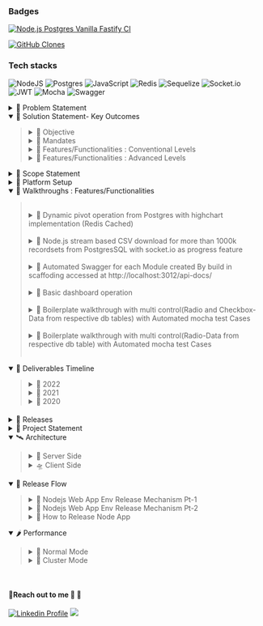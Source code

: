 ### Badges
[![Node.js Postgres Vanilla Fastify CI](https://github.com/matt212/Nodejs_Postgresql_VanillaJS_Fastify/actions/workflows/node.js.yml/badge.svg)](https://github.com/matt212/Nodejs_Postgresql_VanillaJS_Fastify/actions/workflows/node.js.yml)

[![GitHub Clones ](https://img.shields.io/badge/dynamic/json?color=success&label=Clone&query=count&url=https://gist.githubusercontent.com/matt212/fff906f983d73f42eadc74ab93701a83/raw/clone.json&logo=github)](https://github.com/matt212/Nodejs_Postgresql_VanillaJS_Fastify/actions/workflows/cloneCount.yml)



### Tech stacks
![NodeJS](https://img.shields.io/badge/node.js-6DA55F?style=for-the-badge&logo=node.js&logoColor=white)
![Postgres](https://img.shields.io/badge/postgres-%23316192.svg?style=for-the-badge&logo=postgresql&logoColor=white)
![JavaScript](https://img.shields.io/badge/javascript-%23323330.svg?style=for-the-badge&logo=javascript&logoColor=%23F7DF1E)
![Redis](https://img.shields.io/badge/redis-%23DD0031.svg?style=for-the-badge&logo=redis&logoColor=white)
![Sequelize](https://img.shields.io/badge/Sequelize-52B0E7?style=for-the-badge&logo=Sequelize&logoColor=white)
![Socket.io](https://img.shields.io/badge/Socket.io-black?style=for-the-badge&logo=socket.io&badgeColor=010101)
![JWT](https://img.shields.io/badge/JWT-black?style=for-the-badge&logo=JSON%20web%20tokens)
![Mocha](https://img.shields.io/badge/-mocha-%238D6748?style=for-the-badge&logo=mocha&logoColor=white)
![Swagger](https://img.shields.io/badge/-Swagger-%23Clojure?style=for-the-badge&logo=swagger&logoColor=white)


<details>
 <summary id="problem-statement">🚄 Problem Statement </summary><blockquote>

 ![redlime](app/video/img/problem-statement.png)
<!--<table class="tg">
<thead>
  <tr>
    <td class="tg-0pky">Who<br></td>
    <td class="tg-0pky">Who has the problem?<br></td>
    <td class="tg-0pky"> Any Dev or Dev Team building project from Scratch or Migrating Existing Piece <br></td>
  </tr>
</thead>
<tbody>
  <tr>
    <td class="tg-0pky">What</td>
    <td class="tg-0pky">What is the problem?</td>
    <td class="tg-0pky">Conventional scaffolding / boilerplate does not cater to all  Key outcomes pointers</td>
  </tr>
  <tr>
    <td class="tg-0pky">Where</td>
    <td class="tg-0pky">When/Where the problem is occurring?</td>
    <td class="tg-0pky">During any project execution stage and even in planning phase  Team Has to spend a lot time and energy to plan, discuss and execute the project key outcomes mentioned as part of *solution statement*  mentioned above and thus planning and execution are pain points.</td>
  </tr>
  <tr>
    <td class="tg-0pky">Why</td>
    <td class="tg-0pky">why is it important to address?</td>
    <td class="tg-0pky">It is important to address because it would save time , energy of team members which in turn cascades  to finances, deadlines and other Factors.  </td>
  </tr>
</tbody>
</table>
 -->
 </details>


<details open>

<summary id="project-statement" href="#project-statement">
🚀 Solution Statement- Key Outcomes
</summary><blockquote>
   
  <details>
 <summary id="Objective">🍨 Objective </summary><blockquote>

![redlime](app/video/img/objective.png)

</details>
   
<details>
 <summary id="mandates">🍰 Mandates </summary><blockquote>

![redlime](app/video/img/mandates.png)

</details>
    
<details>
 <summary id="Conventional-Levels">🍦 Features/Functionalities : Conventional Levels</summary><blockquote>

![redlime](app/video/img/conventional.png)

</details>

<details>
 <summary id="Advanced-Levels">🍧 Features/Functionalities : Advanced Levels</summary><blockquote>

![redlime](app/video/img/advanced.png)


</details>
</details>
<details>
 <summary id="scope-statement">🎫 
 Scope Statement
 </summary><blockquote>

![redlime](app/video/img/Scope.png)

</details>


<details>
<summary id="Platform-Setup" href="#Platform-Setup">
📡  Platform Setup 
</summary>
<blockquote>
   
<details>

<summary id="sh-file-Setup" >
🍕sh file Setup
</summary>

> *`chmod +x ./app/utils/serverSetup/primarySetup.sh `*  

> *`sed -i -e 's/\r$//' ./app/utils/serverSetup/> primarySetup.sh`*

>*`chmod +x ./app/utils/serverSetup/secondarySetup.sh`*

>*`sed -i -e 's/\r$//' ./app/utils/serverSetup/secondarySetup.sh`*

>*`bash ./app/utils/serverSetup/primarySetup.sh`*

   

> _`Please note if you have node/postgres/redis server installed in your instance/machine. Please comment the install information in primarySetup.sh file and then run this file`_
</details>
  
  <details>
<summary id="app-Setup" >
🍤app Setup
</summary>
  
> **node,postgres, redis and app dependencies  installation**

>*`bash ./app/utils/serverSetup/primarySetup.sh`*

>*`bash ./app/utils/serverSetup/secondarySetup.sh`*
</details>


<details>
<summary id="mocha-test-cases" >
🍔 mocha chai tests against 20,00,000 recordsets
</summary>

> _`npm run LoginEval or yarn LoginEval`_

> _`npm run ModuleEval or yarn ModuleEval`_
</details>

<details>
<summary id="app-Run" >
🍟 app Run
</summary>

>*`npm run app or yarn app `*
</details>



<details>
<summary id="app-Usage" >
🍩 app Usage
</summary>

>*`goto localhost:3011/employees`*

>*`username : krennic and  password:orson`*

>*`select birthdate from dropdown and select date range any from 1982 to till date`*

</details>


<details>
<summary id="app-SuperAdmin-Usage" >
 🍜 app SuperAdmin Usage
</summary>

>*`goto localhost:3011/black-squadron`*

>*`username : krennic and password:orson`*

>*`for any other controls other than textbox it is mandatory`*

>*`to enter PIPE "|" separator in textbox column for e.g genderid|gendername`*

</details>


<details>
<summary id="app-API-Documentation-Usage(Swagger)" >
 🍘 API Documentation Usage(Swagger)
</summary>

>*`goto localhost:3011/getAccessToken`*

>*`Click on Get AccessToken button and copy the newly generated Access Token`*

>*`goto localhost:3012/api-docs`*

>*`Click on authorize and paste the access Token`*

</details>

</details>






<details open>
 <summary id="walkthrough-section">💈 Walkthroughs : Features/Functionalities </summary>
 <blockquote>
 <br/>
<details>
    <summary>🍇 Dynamic pivot operation from Postgres with highchart implementation (Redis Cached)
</summary>
 <br/>

![redlime](app/video/gif/pivot-final.gif)
</details>

<br/>
<details>
 <summary >🍊 Node.js stream based CSV download for more than 1000k recordsets from PostgresSQL with socket.io as progress feature</summary>
<br/>

  ![redlime](app/video/gif/c1.gif)
</details>
<br/>

<details>
 <summary >🍑 Automated Swagger for each Module created By build in scaffoding accessed at http://localhost:3012/api-docs/ </summary>
<br/>

  ![redlime](app/video/gif/d.gif)
</details>
<br/>

<details>
 <summary >🍐 Basic dashboard operation</summary>
<br/>

![redlime](app/video/gif/basic-dashboard.gif)
</details>
<br/>
<details>
 <summary >🍓 Boilerplate walkthrough with multi control(Radio and Checkbox-Data from respective db tables) with Automated mocha test Cases</summary>
<br/>

![redlime](app/video/gif/f.gif)
</details>
<br/>

<details>
 <summary >🍏 Boilerplate walkthrough with multi control(Radio-Data from respective db table) with Automated mocha test Cases</summary>
<br/>

![redlime](app/video/gif/e.gif)

</details>
<br/>
</details>


</details>
<details open>

<summary id="project-timelines" href="#project-timelines">
🤖 Deliverables Timeline
</summary><blockquote>
   
  <details>
 <summary id="Obj2022">🥑 2022 </summary><blockquote>

![redlime](app/video/img/ph4.png)

</details>
   
<details>
 <summary id="Obj2021">🌽 2021 </summary><blockquote>

![redlime](app/video/img/ph3.png)

</details>
    
<details>
 <summary id="Obj2020">🍄 2020</summary><blockquote>

![redlime](app/video/img/ph1.png)
![redlime](app/video/img/ph2.png)

</details>

</details>

#### 
 <details>
 <summary id="release-section">🍫 Releases</summary><blockquote>



- ### `Release notes 23 July 2022`

  >Optimized Dynamic Multi Column , Multi Select  filter from 5 secs to 16 ms for 2   million rows . 
  >[My stack overflow solution](https://stackoverflow.com/a/73085784/1333794)
   


- ### `Release notes 21 July 2022`

  >base and pivot Operation optimized
  
  >incremental load (pagination section loaded after report rendered) for base report
  
  >incremental load (pagination section loaded after report rendered) for pivot report   


- ### `Release notes 19 July 2022`

  >github actions
  >Integrated CI-workflows with redis, postgres for automation mocha test cases
  >
  >[Github Action - Automation mocha test cases](https://github.com/matt212/Nodejs_Postgresql_VanillaJS_Fastify/runs/7475512509?check_suite_focus=true )
   
- ### `Release notes 18 July 2022`

  >Implemented basic dark theme   


- ### `Release notes 17 July 2022`

  >Implemented Redis based Server-Side Caching for Pivot Operations  


- ### `Release notes 1 July 2022`

> **Superadmin scaffolding/ boilerplate Access URL**
 > *http://localhost:3011/black-squadron*
 
 > _`username : krennic and password:orson`_

 >`for any other controls other than textbox it is mandatory `

 >` to enter PIPE "|" separator in textbox column for e.g genderid|gendername` 




- ### `Release notes 11 Feb 2021`

  >boilerplate for multiselect integration with radio and checkboxes completed 

- ### `Release notes 09 Feb 2021`

  >Applied in  boilerplate multi and single select Dynamic SQLConstruct with 360 degree coverage 

- ### `Release notes 06 Feb 2021`

  >for boilerplate multi and single select static mapping for edit and default rendering case scenarios completed
  
- ### `Release notes 29 Jan 2021`

  >validations applied for bolierplate dynamic radio button and checkboxes with 

- ### `Release notes 27 Jan 2021`

  >applied multi control for radio scaffolding 
 
- ### `Release notes 20 Jan 2021`

  >For rbac test cases modularized

  > `yarn mroleEval`

  > `yarn userroleEval`

- ### `Release notes 9 Jan 2021`

  >For rbac user-Role Mapping  module migrated to fastify with its 35 mocha chai test cases respectively 

  > `yarn mroleEval`

  > `yarn userroleEval`

- ### `Release notes 22 Dec 2020`
  >Dynamic Bolierplate generation completed for dataType Strings , Integers and BigInt data types config based
  
  >For rbac modname,muser modules migrated to fastify with their respective 43 and 63 mocha chai test cases
  
  >For rbac role module migrated to fastify with its 43 mocha chai test cases
  > `yarn ModEval`
  > `yarn roleEval`
 
- ### `Release notes 21 Dec 2020`
  > 73 **Modular** Mocha test cases against 20,00,000 recordset with 360 coverage including schema,NaN,Undefined,Multi Column Search,Multi Select,Pivot X and Y for pageSize and pageNo  payload Validations
  
  > `yarn ModuleEval`

- ### `Release notes 20 Dec 2020`
  > 73 **Modular** Mocha test cases against 20,00,000 recordset with 360 coverage including schema,NaN,Undefined,Multi Column Search,Multi Select,Pivot X and Y for pageSize and pageNo  payload Validations
  > `yarn ModuleEval`

- ### `Release notes 11 Dec 2020`
  > basic login tests are written and can view and evaluated by running below command
  > `yarn LoginEval`

- ### `Release notes 10 Dec 2020`
  > run `yarn perfgraph`
  > in new shell run autocannon `yarn customAutocannon`
  > when autocannon bench is completed go back to perfgraph shell and stop the shell (ctlrl+C)
  > it will generate graph html link in same perfgraph shell

- ### `Release notes 7 Dec 2020`
  > made date filter optional with code refractoring by introducing `disableDate=true` arguement in API payload.
</details>


  </details>

 <details>
 <summary id="project-statement">
 🚁 Project Statement </summary><blockquote>

![redlime](app/video/img/merge_from_ofoct.jpg)

<!-- ![redlime](app/video/img/h1.png)
![redlime](app/video/img/h2.png)
![redlime](app/video/img/h3.png)
![redlime](app/video/img/mandates1.png)
![redlime](app/video/img/conventional1.png)
![redlime](app/video/img/advanced1.png) -->

</details>

<details open> 
<summary id="Code-Flow" href="#code-flow"> 🛰️ Architecture 
</summary><blockquote>
<details>
<summary id="Server-Side-Code-Flow" href="#Server-Side-Code-Flow"> 🌯 Server Side 
</summary><blockquote>

<details> <summary id="route-structure-module-operations">🥐 Route Structure Module Operations </summary>

![redlime](app/video/img/route-structure-module-operations.png) 
</details>



<details> <summary id="module-view-ejs">🥗 Module View (EJS) Render </summary>

![redlime](app/video/img/module-view-ejs.png) 
</details>


<details> <summary id="module-load-operations">🍲 Module Load Operations </summary>

![redlime](app/video/img/module-load-operations.png) 
</details>


<details> <summary id="multipurpose-features-operations">🍟 Multipurpose Features Operations </summary>

![redlime](app/video/img/multipurpose-features-operations.png) 
</details>


<details> <summary id="groupby-operations">🧆 Groupby Operations </summary>

![redlime](app/video/img/groupby-operations.png) 
</details>


<details> <summary id="create-operations">🥞 Create Operation </summary>

![redlime](app/video/img/create-operations.png) 
</details>


<details> <summary id="update-operations">🥨 Update Operations </summary>

![redlime](app/video/img/update-operations.png) 
</details>


<details> <summary id="upload-operations">🥖 ETL Upload Operations </summary>

![redlime](app/video/img/upload-operations.png) 
</details>


<details> <summary id="download-operations">🥐 ETL Download Operations </summary>

![redlime](app/video/img/download-operations.png) 
</details>

<details> <summary id="api-cache-operations">🍳 Api Cache Operations</summary>

![redlime](app/video/img/api-cache-operations.png) 
</details>

<details> <summary id="api-cache-drilldown">🥙 Api Cache Operations-Drilldown</summary>

![redlime](app/video/img/api-cache-drilldown.png) 
</details>


</details>
<!--client side -->
<details> 

<summary id="Client-Side-Code-Flow" href="#Client-Side-Code-Flow"> 🛸 Client Side 
</summary><blockquote>



<details > <summary id="view_structure_and_page_operations">✈️ View Structure and Page Operations </summary>

![redlime](app/video/img/view_structure_and_page_operations.png) 
</details>
<details> <summary id="page_load_and_date_range_operations">🛩️ Page Load and Date Range Operations </summary>

![redlime](app/video/img/page_load_and_date_range_operations.png) 
</details>
<details> <summary id="sort_and_pagination_operations">
🛶 Sort and Pagination Operations </summary>

![redlime](app/video/img/sort_and_pagination_operations.png) 
</details>
<details> <summary id="Filter_operations">🪂 Filter Operations </summary>

![redlime](app/video/img/Filter_operations.png) 
</details>
<details> <summary id="create_and_update_Operations">⛵ Create and Update Operations </summary>

![redlime](app/video/img/create_and_update_Operations.png) 
</details>
<details> <summary id="Field_validations">⛴️ Field Validations </summary>

![redlime](app/video/img/Field_validations.png) 
</details>
<details> <summary id="event_listners">🚤 Field Validations-Event listeners </summary>

![redlime](app/video/img/event_listners.png) 
</details>
<details> <summary id="app_module-actionFunctions">🤿 App Module-ActionFunctions </summary>

![redlime](app/video/img/app_module-actionFunctions.png) 
</details>

<details > <summary id="pivotoperations">🛷 Pivot Operations </summary>

![redlime](app/video/img/pivotoperations.png) 
</details>


<details> <summary id="etl-upload-operations">🏝️ ETL upload Operations </summary>

![redlime](app/video/img/etl-upload-operations.png) 
</details>


<details> <summary id="etl-download-user-actions">🍱 ETL download user Actions</summary>

![redlime](app/video/img/etl-download-user-actions.png) 
</details>


<details> <summary id="etl-download-operations">🍣 ETL download Operations</summary>

![redlime](app/video/img/etl-download-operations.png) 
</details>




</details>
</details>
<details open> 
<summary id="Release-Flow" href="#Release-Flow"> 🍍 Release Flow 
</summary><blockquote>

<details > <summary id="nodejs-web-app-Env-pt1">🥥 Nodejs Web App Env Release Mechanism Pt-1 </summary>

![redlime](app/video/img/nodejs-web-app-Env-pt1.png) 
</details>
<details> <summary id="nodejs-web-app-Env-pt2">🍒 Nodejs Web App Env Release Mechanism Pt-2 </summary>

![redlime](app/video/img/nodejs-web-app-Env-pt2.png) 
</details>
<details> <summary id="how-to-release-node-app">
🍌 How to Release Node App </summary>

![redlime](app/video/img/how-to-release-node-app.png) 
</details>



</details>


<details open> 
<summary id="Performance" href="#Performance"> 🌶️ Performance  
</summary><blockquote>

<details > <summary id="normal_mode">🧄 Normal Mode </summary>


https://user-images.githubusercontent.com/1698139/182044366-3edb4b47-a7f0-4330-83fd-b2a3ea773117.mp4

</details>
<details> <summary id="cluster_mode">🥑 Cluster Mode </summary>

https://user-images.githubusercontent.com/1698139/182044453-92bb6c7c-9628-4b0d-9a2f-b3fb22a18521.mp4

</details>

</details>

  
<br/>


#### 🍱Reach out to me 🍝 🍤

[![Linkedin Profile](https://img.shields.io/badge/LinkedIn-0077B5?style=for-the-badge&logo=linkedin&logoColor=white
)](https://www.linkedin.com/in/rizwan-patel/)
<a href="mailto:captainprice212@gmail.com?"><img src="https://img.shields.io/badge/gmail-%23DD0031.svg?&style=for-the-badge&logo=gmail&logoColor=white"/></a>